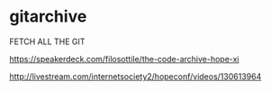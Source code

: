 # gitarchive
FETCH ALL THE GIT

https://speakerdeck.com/filosottile/the-code-archive-hope-xi

http://livestream.com/internetsociety2/hopeconf/videos/130613964
